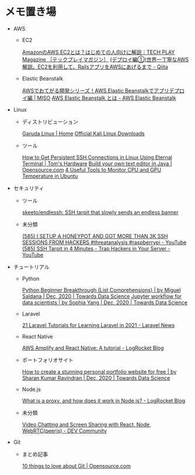 # メモ置き場

* AWS

  * EC2

    [AmazonのAWS EC2とは？はじめての人向けに解説｜TECH PLAY Magazine ［テックプレイマガジン］](https://techplay.jp/column/537)
    [\(デプロイ編①\)世界一丁寧なAWS解説。EC2を利用して、RailsアプリをAWSにあげるまで \- Qiita](https://qiita.com/naoki_mochizuki/items/814e0979217b1a25aa3e)

  * Elastic Beanstalk

    [AWSでおてがる開発シリーズ！AWS Elastic Beanstalkでアプリデプロイ編 \| MISO](https://www.tdi.co.jp/miso/aws-elastic-beanstalk)
    [AWS Elastic Beanstalk とは \- AWS Elastic Beanstalk](https://docs.aws.amazon.com/ja_jp/elasticbeanstalk/latest/dg/Welcome.html)

* Linux

  * ディストリビューション

    [Garuda Linux \| Home](https://garudalinux.org/)
    [Official Kali Linux Downloads](https://www.kali.org/downloads/)

  * ツール

    [How to Get Persistent SSH Connections in Linux Using Eternal Terminal \| Tom's Hardware](https://www.tomshardware.com/how-to/persistent-ssh-connections-linux-eternal-terminal)
    [Build your own text editor in Java \| Opensource\.com](https://opensource.com/article/20/12/write-your-own-text-editor)
    [4 Useful Tools to Monitor CPU and GPU Temperature in Ubuntu](https://www.tecmint.com/monitor-cpu-and-gpu-temperature-in-ubuntu/)

* セキュリティ

  * ツール

    [skeeto/endlessh: SSH tarpit that slowly sends an endless banner](https://github.com/skeeto/endlessh)

  * 未分類

    [\(585\) I SETUP A HONEYPOT AND GOT MORE THAN 3K SSH SESSIONS FROM HACKERS \#threatanalysis \#raspberrypi \- YouTube](https://www.youtube.com/watch?v=hyOI3fzEY6I&feature=youtu.be)
    [\(585\) SSH Tarpit in 4 Minutes \- Trap Hackers in Your Server \- YouTube](https://www.youtube.com/watch?v=SKhKNUo6rJU&feature=youtu.be)

* チュートリアル

  * Python

    [Python Beginner Breakthrough \(List Comprehensions\) \| by Miguel Saldana \| Dec, 2020 \| Towards Data Science](https://towardsdatascience.com/python-beginner-breakthroughs-list-comprehensions-4090f26b9f50)
    [Jupyter workflow for data scientists \| by Sophia Yang \| Dec, 2020 \| Towards Data Science](https://towardsdatascience.com/jupyter-workflow-for-data-scientists-d1ce05d67717)

  * Laravel

    [21 Laravel Tutorials for Learning Laravel in 2021 \- Laravel News](https://laravel-news.com/learning-laravel-in-2021)

  * React Native

    [AWS Amplify and React Native: A tutorial \- LogRocket Blog](https://blog.logrocket.com/aws-amplify-and-react-native-a-tutorial/)

  * ポートフォリオサイト

    [How to create a stunning personal portfolio website for free \| by Sharan Kumar Ravindran \| Dec, 2020 \| Towards Data Science](https://towardsdatascience.com/how-to-create-a-stunning-personal-portfolio-website-for-free-50ec15b059dd)

  * Node.js

    [What is a proxy, and how does it work in Node\.js? \- LogRocket Blog](https://blog.logrocket.com/how-a-proxy-server-works-in-node-js/)

  * 未分類

    [Video Chatting and Screen Sharing with React, Node, WebRTC\(peerjs\) \- DEV Community](https://dev.to/arjhun777/video-chatting-and-screen-sharing-with-react-node-webrtc-peerjs-18fg)

* Git

  * まとめ記事

    [10 things to love about Git \| Opensource\.com](https://opensource.com/article/20/12/git)